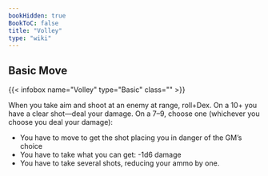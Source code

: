 ```yaml
---
bookHidden: true
BookToC: false
title: "Volley"
type: "wiki"
---
```

##  Basic Move
{{< infobox name="Volley" type="Basic" class="" >}}

When you take aim and shoot at an enemy at range, roll+Dex. On a 10+ you have a clear shot—deal your damage. On a 7–9, choose one (whichever you choose you deal your damage):
- You have to move to get the shot placing you in danger of the GM’s choice
- You have to take what you can get: -1d6 damage
- You have to take several shots, reducing your ammo by one.